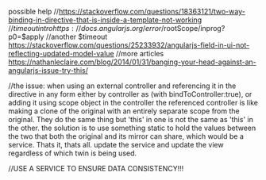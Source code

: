 
possible help
//https://stackoverflow.com/questions/18363121/two-way-binding-in-directive-that-is-inside-a-template-not-working
//$timeout intro
https://docs.angularjs.org/error/$rootScope/inprog?p0=$apply
//another $timeout
https://stackoverflow.com/questions/25233932/angularjs-field-in-ui-not-reflecting-updated-model-value
//more articles
https://nathanleclaire.com/blog/2014/01/31/banging-your-head-against-an-angularjs-issue-try-this/

//the issue: when using an external controller and referencing it in the directive in any form either by controller as (with bindToController:true), or adding it using scope object in the controller the referenced controller is like making a clone of the original with an entirely separate scope from the original.  They do the same thing but 'this' in one is not the same as 'this' in the other.  the solution is to use something static to hold the values between the two that both the original and its mirror can share, which would be a service.  Thats it, thats all.  update the service and update the view regardless of which twin is being used.

//USE A SERVICE TO ENSURE DATA CONSISTENCY!!!